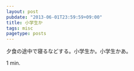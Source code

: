```yaml
---
layout: post
pubdate: "2013-06-01T23:59:59+09:00"
title: 小学生か
tags: misc
pagetype: posts
---
```

夕食の途中で寝るなどする。小学生か。小学生かあ。

1 min.
